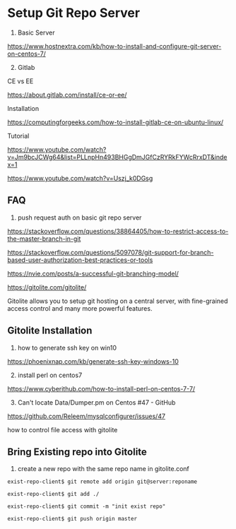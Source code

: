 # Setup Git Repo Server

1. Basic Server

https://www.hostnextra.com/kb/how-to-install-and-configure-git-server-on-centos-7/

2. Gitlab

CE vs EE

https://about.gitlab.com/install/ce-or-ee/

Installation

https://computingforgeeks.com/how-to-install-gitlab-ce-on-ubuntu-linux/

Tutorial

https://www.youtube.com/watch?v=Jm9bcJCWg64&list=PLLnpHn493BHGgDmJGfCzRYRkFYWcRrxDT&index=1

https://www.youtube.com/watch?v=Uszj_k0DGsg



## FAQ

1. push request auth on basic git repo server

https://stackoverflow.com/questions/38864405/how-to-restrict-access-to-the-master-branch-in-git

https://stackoverflow.com/questions/5097078/git-support-for-branch-based-user-authorization-best-practices-or-tools







https://nvie.com/posts/a-successful-git-branching-model/









https://gitolite.com/gitolite/

Gitolite allows you to setup git hosting on a central server, with fine-grained access control and many more powerful features.

## Gitolite Installation

1. how to generate ssh key on win10

https://phoenixnap.com/kb/generate-ssh-key-windows-10

2. install perl on centos7

https://www.cyberithub.com/how-to-install-perl-on-centos-7-7/

3. Can't locate Data/Dumper.pm on Centos #47 - GitHub

https://github.com/Releem/mysqlconfigurer/issues/47



how to control file access with gitolite



## Bring Existing repo into Gitolite

1. create a new repo with the same repo name in gitolite.conf

```shell
exist-repo-client$ git remote add origin git@server:reponame

exist-repo-client$ git add ./

exist-repo-client$ git commit -m "init exist repo"

exist-repo-client$ git push origin master
```

